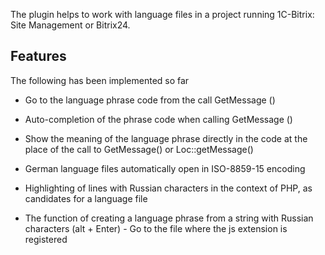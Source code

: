The plugin helps to work with language files in a project running 1C-Bitrix: Site Management or Bitrix24. 

## Features

The following has been implemented so far 

- Go to the language phrase code from the call GetMessage () 

- Auto-completion of the phrase code when calling GetMessage () 

- Show the meaning of the language phrase directly in the code at the place of the call to GetMessage() or Loc::getMessage() 

- German language files automatically open in ISO-8859-15 encoding 

- Highlighting of lines with Russian characters in the context of PHP, as candidates for a language file 

- The function of creating a language phrase from a string with Russian characters (alt + Enter) - Go to the file where the js extension is registered

# 
